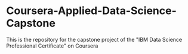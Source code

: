 # Coursera-Applied-Data-Science-Capstone
This is the repository for the capstone project of the "IBM Data Science Professional Certificate" on Coursera
